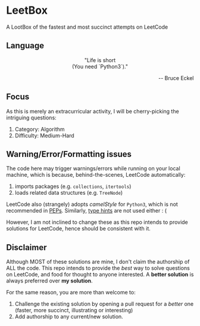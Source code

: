 # LeetBox
A LootBox of the fastest and most succinct attempts on LeetCode


## Language

<div style="text-align:center">
"Life is short <br/>
(You need `Python3`)."
</div>

<p align="right"> -- Bruce Eckel </p>

## Focus

As this is merely an extracurricular activity, I will be cherry-picking the intriguing questions:

1. Category: Algorithm
2. Difficulty: Medium-Hard

## Warning/Error/Formatting issues

The code here may trigger warnings/errors while running on your local machine, which is because, behind-the-scenes, LeetCode automatically:

1. imports packages (e.g. `collections`, `itertools`)
2. loads related data structures (e.g. `TreeNode`)

LeetCode also (strangely) adopts *camelStyle* for `Python3`, which is not recommended in [PEPs](https://www.python.org/dev/peps/). Similarly, [type hints](https://www.python.org/dev/peps/pep-0484/) are not used either : (

However, I am not inclined to change these as this repo intends to provide solutions for LeetCode, hence should be consistent with it.


## Disclaimer

Although MOST of these solutions are mine, I don't claim the authorship of ALL the code. This repo intends to provide the *best* way to solve questions on LeetCode, and food for thought to anyone interested. A **better solution** is always preferred over **my solution**.

For the same reason, you are more than welcome to:

1. Challenge the existing solution by opening a pull request for a *better* one (faster, more succinct, illustrating or interesting)
2. Add authorship to any current/new solution.
